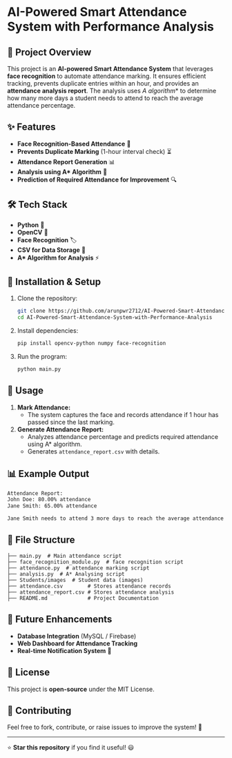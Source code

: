 # AI-Powered Smart Attendance System with Performance Analysis

## 📌 Project Overview
This project is an **AI-powered Smart Attendance System** that leverages **face recognition** to automate attendance marking. It ensures efficient tracking, prevents duplicate entries within an hour, and provides an **attendance analysis report**. The analysis uses **A* algorithm** to determine how many more days a student needs to attend to reach the average attendance percentage.

## ✨ Features
- **Face Recognition-Based Attendance** 📸
- **Prevents Duplicate Marking** (1-hour interval check) ⏳
- **Attendance Report Generation** 📊
- **Analysis using A\* Algorithm** 🧠
- **Prediction of Required Attendance for Improvement** 🔍

## 🛠️ Tech Stack
- **Python** 🐍
- **OpenCV** 👀
- **Face Recognition** 🏷️
- **CSV for Data Storage** 📄
- **A\* Algorithm for Analysis** ⚡

## 🚀 Installation & Setup
1. Clone the repository:
   ```bash
   git clone https://github.com/arunpwr2712/AI-Powered-Smart-Attendance-System-with-Performance-Analysis.git
   cd AI-Powered-Smart-Attendance-System-with-Performance-Analysis
   ```
2. Install dependencies:
   ```bash
   pip install opencv-python numpy face-recognition
   ```
3. Run the program:
   ```bash
   python main.py
   ```

## 📝 Usage
1. **Mark Attendance:**
   - The system captures the face and records attendance if 1 hour has passed since the last marking.
2. **Generate Attendance Report:**
   - Analyzes attendance percentage and predicts required attendance using A* algorithm.
   - Generates `attendance_report.csv` with details.

## 📊 Example Output
```bash
Attendance Report:
John Doe: 80.00% attendance
Jane Smith: 65.00% attendance

Jane Smith needs to attend 3 more days to reach the average attendance of 75%.
```

## 📂 File Structure
```
├── main.py  # Main attendance script
├── face_recognition_module.py  # face recognition script
├── attendance.py  # attendance marking script
├── analysis.py  # A* Analysing script
├── Students/images  # Student data (images)
├── attendance.csv        # Stores attendance records
├── attendance_report.csv # Stores attendance analysis
├── README.md             # Project Documentation
```

## 📌 Future Enhancements
- **Database Integration** (MySQL / Firebase)
- **Web Dashboard for Attendance Tracking**
- **Real-time Notification System** 📩

## 📜 License
This project is **open-source** under the MIT License.

## 🤝 Contributing
Feel free to fork, contribute, or raise issues to improve the system! 🚀

---
⭐ **Star this repository** if you find it useful! 😃

